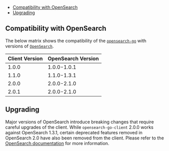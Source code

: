 - [Compatibility with OpenSearch](#compatibility-with-opensearch)
- [Upgrading](#upgrading)

## Compatibility with OpenSearch

The below matrix shows the compatibility of the [`opensearch-go`](https://pkg.go.dev/github.com/opensearch-project/opensearch-go) with versions of [`OpenSearch`](https://opensearch.org/downloads.html#opensearch).

| Client Version | OpenSearch Version |
| --- | --- |
| 1.0.0 | 1.0.0-1.0.1 |
| 1.1.0 | 1.1.0-1.3.1 |
| 2.0.0 | 2.0.0-2.1.0 |
| 2.0.1 | 2.0.0-2.1.0 |

## Upgrading

Major versions of OpenSearch introduce breaking changes that require careful upgrades of the client. While `opensearch-go-client` 2.0.0 works against OpenSearch 1.3.1, certain deprecated features removed in OpenSearch 2.0 have also been removed from the client. Please refer to the [OpenSearch documentation](https://opensearch.org/docs/latest/clients/index/) for more information.